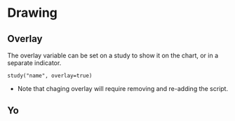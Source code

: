 # Drawing

## Overlay
The overlay variable can be set on a study to show it on the chart, or in a separate indicator.

`study("name", overlay=true)`

* Note that chaging overlay will require removing and re-adding the script.

## Yo
